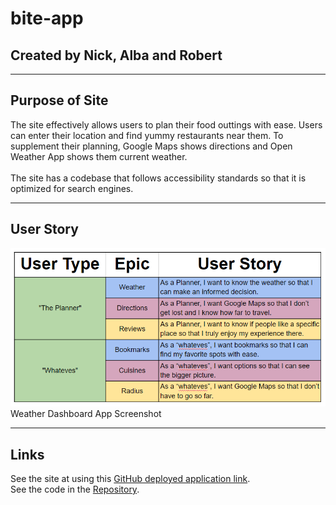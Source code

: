 # bite-app
## Created by Nick, Alba and Robert

-----

## Purpose of Site

The site effectively allows users to plan their food outtings with ease. Users can enter their location and find yummy restaurants near them. To supplement their planning, Google Maps shows directions and Open Weather App shows them current weather. <br/> <br/>
The site has a codebase that follows accessibility standards so that it is optimized for search engines.   

-----


## User Story

![image](/assets/images/user-story.PNG)Weather Dashboard App Screenshot


-----

## Links

See the site at using this [GitHub deployed application link](https://nickovalles.github.io/bite/). <br/>
See the code in the [Repository](https://github.com/nickovalles/bite). 